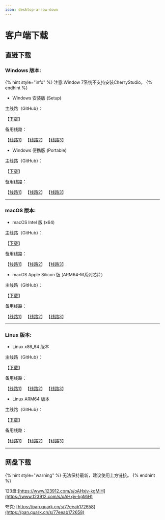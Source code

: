 ```yaml
---
icon: desktop-arrow-down
---
```


# 客户端下载

## 直链下载

### Windows 版本:

{% hint style="info" %}
注意:Window 7系统不支持安装CherryStudio。
{% endhint %}

* Windows 安装版 (Setup)

主线路（GitHub）：

【[下载](https://github.com/CherryHQ/cherry-studio/releases/download/v1.0.0/Cherry-Studio-1.0.0-setup.exe)】

备用线路：

【[线路1](https://download-cf.ocoolai.com/https://github.com/CherryHQ/cherry-studio/releases/download/v1.0.0/Cherry-Studio-1.0.0-setup.exe)】 【[线路2](https://download.ocoolai.com/https://github.com/CherryHQ/cherry-studio/releases/download/v1.0.0/Cherry-Studio-1.0.0-setup.exe)】 【[线路3](https://download.ocoolai.online/https://github.com/CherryHQ/cherry-studio/releases/download/v1.0.0/Cherry-Studio-1.0.0-setup.exe)】

* Windows 便携版 (Portable)

主线路（GitHub）：

【[下载](https://github.com/CherryHQ/cherry-studio/releases/download/v1.0.0/Cherry-Studio-1.0.0-portable.exe)】

备用线路：

【[线路1](https://download-cf.ocoolai.com/https://github.com/CherryHQ/cherry-studio/releases/download/v1.0.0/Cherry-Studio-1.0.0-portable.exe)】 【[线路2](https://download.ocoolai.com/https://github.com/CherryHQ/cherry-studio/releases/download/v1.0.0/Cherry-Studio-1.0.0-portable.exe)】 【[线路3](https://download.ocoolai.online/https://github.com/CherryHQ/cherry-studio/releases/download/v1.0.0/Cherry-Studio-1.0.0-portable.exe)】

***

### macOS 版本:

* macOS Intel 版 (x64)

主线路（GitHub）：

【[下载](https://github.com/CherryHQ/cherry-studio/releases/download/v1.0.0/Cherry-Studio-1.0.0-x64.dmg)】

备用线路：

【[线路1](https://download-cf.ocoolai.com/https://github.com/CherryHQ/cherry-studio/releases/download/v1.0.0/Cherry-Studio-1.0.0-x64.dmg)】 【[线路2](https://download.ocoolai.com/https://github.com/CherryHQ/cherry-studio/releases/download/v1.0.0/Cherry-Studio-1.0.0-x64.dmg)】 【[线路3](https://download.ocoolai.online/https://github.com/CherryHQ/cherry-studio/releases/download/v1.0.0/Cherry-Studio-1.0.0-x64.dmg)】

* macOS Apple Silicon 版 (ARM64-M系列芯片)

主线路（GitHub）：

【[下载](https://github.com/CherryHQ/cherry-studio/releases/download/v1.0.0/Cherry-Studio-1.0.0-arm64.dmg)】

备用线路：

【[线路1](https://download-cf.ocoolai.com/https://github.com/CherryHQ/cherry-studio/releases/download/v1.0.0/Cherry-Studio-1.0.0-arm64.dmg)】 【[线路2](https://download.ocoolai.com/https://github.com/CherryHQ/cherry-studio/releases/download/v1.0.0/Cherry-Studio-1.0.0-arm64.dmg)】 【[线路3](https://download.ocoolai.online/https://github.com/CherryHQ/cherry-studio/releases/download/v1.0.0/Cherry-Studio-1.0.0-arm64.dmg)】

***

### Linux 版本:

* Linux x86\_64 版本

主线路（GitHub）：

【[下载](https://github.com/CherryHQ/cherry-studio/releases/download/v1.0.0/Cherry-Studio-1.0.0-x86_64.AppImage)】

备用线路：

【[线路1](https://download-cf.ocoolai.com/https://github.com/CherryHQ/cherry-studio/releases/download/v1.0.0/Cherry-Studio-1.0.0-x86_64.AppImage)】 【[线路2](https://download.ocoolai.com/https://github.com/CherryHQ/cherry-studio/releases/download/v1.0.0/Cherry-Studio-1.0.0-x86_64.AppImage)】 【[线路3](https://download.ocoolai.online/https://github.com/CherryHQ/cherry-studio/releases/download/v1.0.0/Cherry-Studio-1.0.0-x86_64.AppImage)】

* Linux ARM64 版本

主线路（GitHub）：

【[下载](https://github.com/CherryHQ/cherry-studio/releases/download/v1.0.0/Cherry-Studio-1.0.0-arm64.AppImage)】

备用线路：

【[线路1](https://download-cf.ocoolai.com/https://github.com/CherryHQ/cherry-studio/releases/download/v1.0.0/Cherry-Studio-1.0.0-arm64.AppImage)】 【[线路2](https://download.ocoolai.com/https://github.com/CherryHQ/cherry-studio/releases/download/v1.0.0/Cherry-Studio-1.0.0-arm64.AppImage)】 【[线路3](https://download.ocoolai.online/https://github.com/CherryHQ/cherry-studio/releases/download/v1.0.0/Cherry-Studio-1.0.0-arm64.AppImage)】

***

## 网盘下载

{% hint style="warning" %}
无法保持最新，建议使用上方链接。
{% endhint %}

123盘:[https://www.123912.com/s/oAHxjv-kgMiH](https://www.123912.com/s/oAHxjv-kgMiH)

夸克: [https://pan.quark.cn/s/77eeab172658](https://pan.quark.cn/s/77eeab172658)
